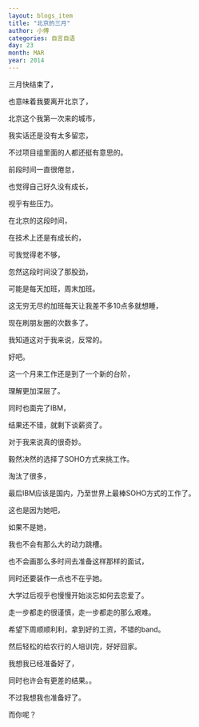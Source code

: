 ```yaml
---
layout: blogs_item
title: "北京的三月"
author: 小傅
categories: 自言自语
day: 23
month: MAR
year: 2014
---
```





三月快结束了，

也意味着我要离开北京了，

北京这个我第一次来的城市，

我实话还是没有太多留恋，

不过项目组里面的人都还挺有意思的。

前段时间一直很倦怠，

也觉得自己好久没有成长，

视乎有些压力。

在北京的这段时间，


在技术上还是有成长的，

可我觉得老不够，

忽然这段时间没了那股劲，

可能是每天加班，周末加班。

这无穷无尽的加班每天让我差不多10点多就想睡，

<!--more--> 

现在刷朋友圈的次数多了。

我知道这对于我来说，反常的。

好吧。

这一个月来工作还是到了一个新的台阶，

理解更加深层了。

同时也面完了IBM，

结果还不错，就剩下谈薪资了。

对于我来说真的很奇妙。

毅然决然的选择了SOHO方式来挑工作。

淘汰了很多，

最后IBM应该是国内，乃至世界上最棒SOHO方式的工作了。

这也是因为她吧，

如果不是她，

我也不会有那么大的动力跳槽。

也不会画那么多时间去准备这样那样的面试，

同时还要装作一点也不在乎她。

大学过后视乎也慢慢开始淡忘如何去恋爱了。

走一步都走的很谨慎，走一步都走的那么艰难。

希望下周顺顺利利，拿到好的工资，不错的band。

然后轻松的给农行的人培训完，好好回家。

我想我已经准备好了，

同时也许会有更差的结果。。

不过我想我也准备好了。

而你呢？
